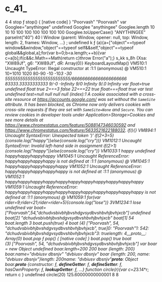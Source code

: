 # c_41_


4
4
stop
ƒ stop() { [native code] }
"Poorvash"
"Poorvash"
var Googlee="anythingee"
undefined
Googlee
"anythingee"
Googlee.length
10
10
10
100
100
100
100
100
100
Googlee.toUpperCase()
"ANYTHINGEE"
parseInt("40")
40
l
Window {parent: Window, opener: null, top: Window, length: 2, frames: Window, …}
;
undefined
k
ƒ (a){a=["object"==typeof window&&window,"object"==typeof self&&self,"object"==typeof global&&global,a];for(var b=0;b<a.length;++b){var c=a[b];if(c&&c.Math==Math)return c}throw Error("a");}
s_kk
s_8h {Xsa: "XW89Jf", g6: "XW89Jf", dR: Array(0)}
KeyboardLayoutMap()
VM510:1 Uncaught TypeError: Illegal constructor
    at <anonymous>:1:1
(anonymous) @ VM510:1
10+1010
1020
80-90
-10
-10*3
-30
55555555555555555555555555/666666666666666666666
83333.33333333333
9/-0
-Infinity
9/0
Infinity
9/.0
Infinity
var float=true
undefined
float
true
2===3
false
22===22
true
float===float
true
var test
undefined
test=null
null
null
null
(index):1 A cookie associated with a cross-site resource at https://accounts.google.com/ was set without the `SameSite` attribute. It has been blocked, as Chrome now only delivers cookies with cross-site requests if they are set with `SameSite=None` and `Secure`. You can review cookies in developer tools under Application>Storage>Cookies and see more details at https://www.chromestatus.com/feature/5088147346030592 and https://www.chromestatus.com/feature/5633521622188032.
if(){}
VM894:1 Uncaught SyntaxError: Unexpected token ')'
if(2+3=5){console.log("happy")}else{console.log("cry"))}
VM1012:1 Uncaught SyntaxError: Invalid left-hand side in assignment
if(2>1){console.log("happy")}else{console.log("cry")}
VM1033:1 happy
undefined
happyhappyhappyhappy
VM1045:1 Uncaught ReferenceError: happyhappyhappyhappy is not defined
    at <anonymous>:1:1
(anonymous) @ VM1045:1
happyhappyhappyhappyhappy
VM1052:1 Uncaught ReferenceError: happyhappyhappyhappyhappy is not defined
    at <anonymous>:1:1
(anonymous) @ VM1052:1
happyhappyhappyhappyhappyhappyhappyhappyhappyhappyhappy
VM1059:1 Uncaught ReferenceError: happyhappyhappyhappyhappyhappyhappyhappyhappyhappyhappy is not defined
    at <anonymous>:1:1
(anonymous) @ VM1059:1
for(var rider=9;rider<21;rider=rider+5){console.log("lose")}
3VM1234:1 lose
undefined
var boat=["Poorvash",54,"dchudvsbivbhjbvshdgvsydbvshbvhjbvhjxcb"]
undefined
boat[2]
"dchudvsbivbhjbvshdgvsydbvshbvhjbvhjxcb"
boat[1]
54
boat.length
3
boat.push(true)
4
boat
(4) ["Poorvash", 54, "dchudvsbivbhjbvshdgvsydbvshbvhjbvhjxcb", true]0: "Poorvash"1: 542: "dchudvsbivbhjbvshdgvsydbvshbvhjbvhjxcb"3: truelength: 4__proto__: Array(0)
boat.pop
ƒ pop() { [native code] }
boat.pop()
true
boat
(3) ["Poorvash", 54, "dchudvsbivbhjbvshdgvsydbvshbvhjbvhjxcb"]
var boar = new Object
undefined
boar.length=200
200
boar
{length: 200}
boar.name="dvbiusv dbsnjv"
"dvbiusv dbsnjv"
boar
{length: 200, name: "dvbiusv dbsnjv"}length: 200name: "dvbiusv dbsnjv"__proto__: Object
boar.__proto__
{constructor: ƒ, __defineGetter__: ƒ, __defineSetter__: ƒ, hasOwnProperty: ƒ, __lookupGetter__: ƒ, …}
function circle(r){var c=2*3.14*r; return c }
undefined
circle(20)
125.60000000000001
8
8
